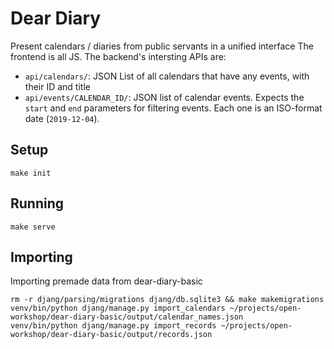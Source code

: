 # Dear Diary

Present calendars / diaries from public servants in a unified interface
The frontend is all JS.
The backend's intersting APIs are:
* `api/calendars/`: JSON List of all calendars that have any events, with their ID and title
* `api/events/CALENDAR_ID/`: JSON list of calendar events.
   Expects the `start` and `end` parameters for filtering events.
   Each one is an ISO-format date (`2019-12-04`).

## Setup
```
make init
```

## Running
```
make serve
```

## Importing
Importing premade data from dear-diary-basic
```
rm -r djang/parsing/migrations djang/db.sqlite3 && make makemigrations 
venv/bin/python djang/manage.py import_calendars ~/projects/open-workshop/dear-diary-basic/output/calendar_names.json
venv/bin/python djang/manage.py import_records ~/projects/open-workshop/dear-diary-basic/output/records.json
```
